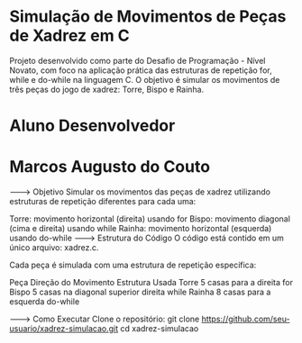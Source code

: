 # Simulação de Movimentos de Peças de Xadrez em C #
Projeto desenvolvido como parte do Desafio de Programação - Nível Novato, com foco na aplicação prática das estruturas de repetição for, while e do-while na linguagem C. O objetivo é simular os movimentos de três peças do jogo de xadrez: Torre, Bispo e Rainha.

# Aluno Desenvolvedor #
# Marcos Augusto do Couto

---> Objetivo
Simular os movimentos das peças de xadrez utilizando estruturas de repetição diferentes para cada uma:

Torre: movimento horizontal (direita) usando for
Bispo: movimento diagonal (cima e direita) usando while
Rainha: movimento horizontal (esquerda) usando do-while
---> Estrutura do Código
O código está contido em um único arquivo: xadrez.c.

Cada peça é simulada com uma estrutura de repetição específica:

Peça	Direção do Movimento	Estrutura Usada
Torre	5 casas para a direita	for
Bispo	5 casas na diagonal superior direita	while
Rainha	8 casas para a esquerda	do-while

---> Como Executar
Clone o repositório:
git clone https://github.com/seu-usuario/xadrez-simulacao.git
cd xadrez-simulacao